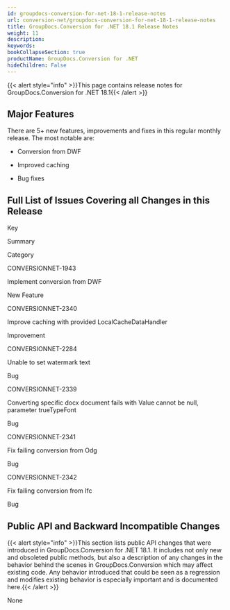 ```yaml
---
id: groupdocs-conversion-for-net-18-1-release-notes
url: conversion-net/groupdocs-conversion-for-net-18-1-release-notes
title: GroupDocs.Conversion for .NET 18.1 Release Notes
weight: 11
description: 
keywords: 
bookCollapseSection: true
productName: GroupDocs.Conversion for .NET
hideChildren: False
---
```

{{< alert style="info" >}}This page contains release notes for GroupDocs.Conversion for .NET 18.1{{< /alert >}}

## Major Features

There are 5+ new features, improvements and fixes in this regular monthly release. The most notable are:

*   Conversion from DWF
    
*   Improved caching
    
*   Bug fixes
    

## Full List of Issues Covering all Changes in this Release

Key

Summary

Category

CONVERSIONNET-1943

Implement conversion from DWF

New Feature

CONVERSIONNET-2340

Improve caching with provided LocalCacheDataHandler

Improvement

CONVERSIONNET-2284

Unable to set watermark text

Bug

CONVERSIONNET-2339

Converting specific docx document fails with Value cannot be null, parameter trueTypeFont

Bug

CONVERSIONNET-2341

Fix failing conversion from Odg

Bug

CONVERSIONNET-2342

Fix failing conversion from Ifc

Bug

## Public API and Backward Incompatible Changes

{{< alert style="info" >}}This section lists public API changes that were introduced in GroupDocs.Conversion for .NET 18.1. It includes not only new and obsoleted public methods, but also a description of any changes in the behavior behind the scenes in GroupDocs.Conversion which may affect existing code. Any behavior introduced that could be seen as a regression and modifies existing behavior is especially important and is documented here.{{< /alert >}}

None
